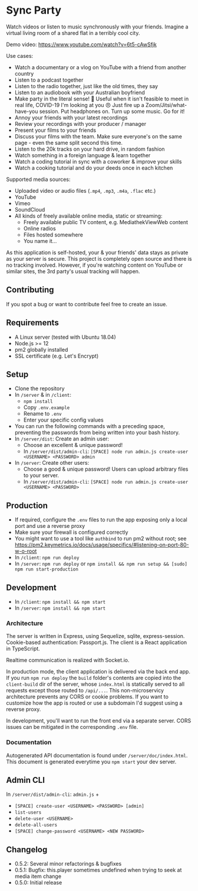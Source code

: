 # Sync Party

Watch videos or listen to music synchronously with your friends. Imagine a virtual living room of a shared flat in a terribly cool city.

Demo video: https://www.youtube.com/watch?v=6t5-cAwSfjk

Use cases:

-   Watch a documentary or a vlog on YouTube with a friend from another country
-   Listen to a podcast together
-   Listen to the radio together, just like the old times, they say
-   Listen to an audiobook with your Australian boyfriend
-   Make party in the literal sense! 🤘 Useful when it isn't feasible to meet in real life, COVID-19 I'm looking at you 😠 Just fire up a Zoom/Jitsi/what-have-you session. Put headphones on. Turn up some music. Go for it!
-   Annoy your friends with your latest recordings
-   Review your recordings with your producer / manager
-   Present your films to your friends
-   Discuss your films with the team. Make sure everyone's on the same page - even the same split second this time.
-   Listen to the 20k tracks on your hard drive, in random fashion
-   Watch something in a foreign language & learn together
-   Watch a coding tutorial in sync with a coworker & improve your skills
-   Watch a cooking tutorial and do your deeds once in each kitchen

Supported media sources:

-   Uploaded video or audio files (`.mp4`, `.mp3`, `.m4a`, `.flac` etc.)
-   YouTube
-   Vimeo
-   SoundCloud
-   All kinds of freely available online media, static or streaming:
    -   Freely available public TV content, e.g. MediathekViewWeb content
    -   Online radios
    -   Files hosted somewhere
    -   You name it...

As this application is self-hosted, your & your friends' data stays as private as your server is secure. This project is completely open source and there is no tracking involved. However, if you're watching content on YouTube or similar sites, the 3rd party's usual tracking will happen.

## Contributing

If you spot a bug or want to contribute feel free to create an issue.

## Requirements

-   A Linux server (tested with Ubuntu 18.04)
-   Node.js >= 12
-   pm2 globally installed
-   SSL certificate (e.g. Let's Encrypt)

## Setup

-   Clone the repository
-   In `/server` & in `/client`:
    -   `npm install`
    -   Copy `.env.example`
    -   Rename to `.env`
    -   Enter your specific config values
-   You can run the following commands with a preceding space, preventing the passwords from being written into your bash history.
-   In `/server/dist`: Create an admin user:
    -   Choose an excellent & unique password!
    -   In `/server/dist/admin-cli`: `[SPACE] node run admin.js create-user <USERNAME> <PASSWORD> admin`
-   In `/server`: Create other users:
    -   Choose a good & unique password! Users can upload arbitrary files to your server.
    -   In `/server/dist/admin-cli`: `[SPACE] node run admin.js create-user <USERNAME> <PASSWORD>`

## Production

-   If required, configure the `.env` files to run the app exposing only a local port and use a reverse proxy
-   Make sure your firewall is configured correctly
-   You might want to use a tool like `authbind` to run pm2 without root; see https://pm2.keymetrics.io/docs/usage/specifics/#listening-on-port-80-w-o-root
-   In `/client`: `npm run deploy`
-   In `/server`: `npm run deploy` or `npm install && npm run setup && [sudo] npm run start-production`

## Development

-   In `/client`: `npm install && npm start`
-   In `/server`: `npm install && npm start`

### Architecture

The server is written in Express, using Sequelize, sqlite, express-session. Cookie-based authentication: Passport.js.
The client is a React application in TypeScript.

Realtime communication is realized with Socket.io.

In production mode, the client application is delivered via the back end app. If you run `npm run deploy` the `build` folder's contents are copied into the `client-build` dir of the server, whose `index.html` is statically served to all requests except those routed to `/api/...`. This non-microservicy architecture prevents any CORS or cookie problems. If you want to customize how the app is routed or use a subdomain I'd suggest using a reverse proxy.

In development, you'll want to run the front end via a separate server. CORS issues can be mitigated in the corresponding `.env` file.

### Documentation

Autogenerated API documentation is found under `/server/doc/index.html`. This document is generated everytime you `npm start` your dev server.

## Admin CLI

In `/server/dist/admin-cli`: `admin.js` +

-   `[SPACE] create-user <USERNAME> <PASSWORD> [admin]`
-   `list-users`
-   `delete-user <USERNAME>`
-   `delete-all-users`
-   `[SPACE] change-password <USERNAME> <NEW PASSWORD>`

## Changelog

-   0.5.2: Several minor refactorings & bugfixes
-   0.5.1: Bugfix: this.player sometimes undefined when trying to seek at media item change
-   0.5.0: Initial release
